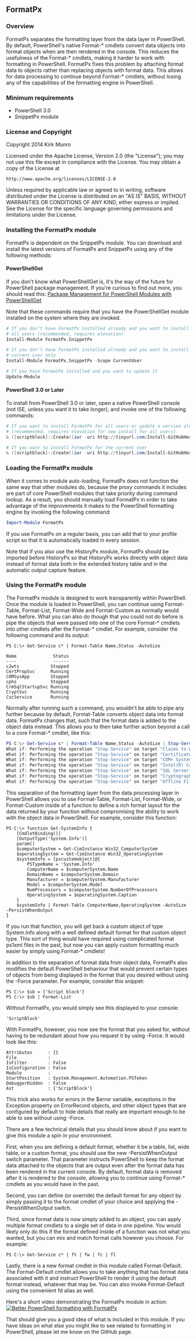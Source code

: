 ﻿## FormatPx

### Overview

FormatPx separates the formatting layer from the data layer in PowerShell. By
default, PowerShell's native Format-* cmdlets convert data objects into format
objects when are then rendered in the console. This reduces the usefulness of
the Format-* cmdlets, making it harder to work with formatting in PowerShell.
FormatPx fixes this problem by attaching format data to objects rather than
replacing objects with format data. This allows for data processing to
continue beyond Format-* cmdlets, without losing any of the capabilities of
the formatting engine in PowerShell.

### Minimum requirements

- PowerShell 3.0
- SnippetPx module

### License and Copyright

Copyright 2014 Kirk Munro

Licensed under the Apache License, Version 2.0 (the "License");
you may not use this file except in compliance with the License.
You may obtain a copy of the License at

    http://www.apache.org/licenses/LICENSE-2.0

Unless required by applicable law or agreed to in writing, software
distributed under the License is distributed on an "AS IS" BASIS,
WITHOUT WARRANTIES OR CONDITIONS OF ANY KIND, either express or implied.
See the License for the specific language governing permissions and
limitations under the License.

### Installing the FormatPx module

FormatPx is dependent on the SnippetPx module. You can download and install the
latest versions of FormatPx and SnippetPx using any of the following methods:

#### PowerShellGet

If you don't know what PowerShellGet is, it's the way of the future for PowerShell
package management. If you're curious to find out more, you should read this:
<a href="http://blogs.msdn.com/b/mvpawardprogram/archive/2014/10/06/package-management-for-powershell-modules-with-powershellget.aspx" target="_blank">Package Management for PowerShell Modules with PowerShellGet</a>

Note that these commands require that you have the PowerShellGet module installed
on the system where they are invoked.

```powershell
# If you don’t have FormatPx installed already and you want to install it for all
# all users (recommended, requires elevation)
Install-Module FormatPx,SnippetPx

# If you don't have FormatPx installed already and you want to install it for the
# current user only
Install-Module FormatPx,SnippetPx -Scope CurrentUser

# If you have FormatPx installed and you want to update it
Update-Module
```

#### PowerShell 3.0 or Later

To install from PowerShell 3.0 or later, open a native PowerShell console (not ISE,
unless you want it to take longer), and invoke one of the following commands:

```powershell
# If you want to install FormatPx for all users or update a version already installed
# (recommended, requires elevation for new install for all users)
& ([scriptblock]::Create((iwr -uri http://tinyurl.com/Install-GitHubHostedModule).Content)) -ModuleName FormatPx,SnippetPx

# If you want to install FormatPx for the current user
& ([scriptblock]::Create((iwr -uri http://tinyurl.com/Install-GitHubHostedModule).Content)) -ModuleName FormatPx,SnippetPx -Scope CurrentUser
```

### Loading the FormatPx module

When it comes to module auto-loading, FormatPx does not function the same way
that other modules do, because the proxy commands it includes are part of core
PowerShell modules that take priority during command lookup. As a result, you
should manually load FormatPx in order to take advantage of the improvements
it makes to the PowerShell formatting engine by invoking the following command:

```powershell
Import-Module FormatPx
```

If you use FormatPx on a regular basis, you can add that to your profile
script so that it is automatically loaded in every session.

Note that if you also use the HistoryPx module, FormatPx should be imported
before HistoryPx so that HistoryPx works directly with object data instead
of format data both in the extended history table and in the automatic
output capture feature.

### Using the FormatPx module

The FormatPx module is designed to work transparently within PowerShell. Once
the module is loaded in PowerShell, you can continue using Format-Table,
Format-List, Format-Wide and Format-Custom as normally would have before. What
you can also do though that you could not do before is pipe the objects that
were passed into one of the core Format-* cmdlets into other cmdlets after the
Format-* cmdlet. For example, consider the following command and its output:

```
PS C:\> Get-Service c* | Format-Table Name,Status -AutoSize

Name              Status
----              ------
c2wts            Stopped
CertPropSvc      Running
COMSysApp        Stopped
cphs             Stopped
CrmSqlStartupSvc Running
CryptSvc         Running
CscService       Running
```

Normally after running such a command, you wouldn't be able to pipe any further
because by default, Format-Table converts object data into format data. FormatPx
changes that, such that the format data is added to the object data instead. This
allows you to then take further action beyond a call to a core Format-* cmdlet,
like this:

```powershell
PS C:\> Get-Service c* | Format-Table Name,Status -AutoSize | Stop-Service -WhatIf
What if: Performing the operation "Stop-Service" on target "Claims to Windows Token Service (c2wts)".
What if: Performing the operation "Stop-Service" on target "Certificate Propagation (CertPropSvc)".
What if: Performing the operation "Stop-Service" on target "COM+ System Application (COMSysApp)".
What if: Performing the operation "Stop-Service" on target "Intel(R) Content Protection HECI Service (cphs)".
What if: Performing the operation "Stop-Service" on target "SQL Server (CRM) On-Demand Shutdown (CrmSqlStartupSvc)".
What if: Performing the operation "Stop-Service" on target "Cryptographic Services (CryptSvc)".
What if: Performing the operation "Stop-Service" on target "Offline Files (CscService)".
```

This separation of the formatting layer from the data processing layer in
PowerShell allows you to use Format-Table, Format-List, Format-Wide, or
Format-Custom inside of a function to define a rich format layout for the data
returned by your function without compromising the ability to work with the
object data in PowerShell. For example, consider this function:

```
PS C:\> function Get-SystemInfo {
    [CmdletBinding()]
    [OutputType('System.Info')]
    param()
    $computerSystem = Get-CimInstance Win32_ComputerSystem
    $operatingSystem = Get-CimInstance Win32_OperatingSystem
    $systemInfo = [pscustomobject]@{
        PSTypeName = 'System.Info'
        ComputerName = $computerSystem.Name
        DomainName = $computerSystem.Domain
        Manufacturer = $computerSystem.Manufacturer
        Model = $computerSystem.Model
        NumProcessors = $computerSystem.NumberOfProcessors
        OperatingSystem = $operatingSystem.Caption 
    }
    $systemInfo | Format-Table ComputerName,OperatingSystem -AutoSize -PersistWhenOutput
}
```

If you run that function, you will get back a custom object of type System.Info
along with a well defined default format for that custom object type. This sort
of thing would have required using complicated format ps1xml files in the past,
but now you can apply custom formatting much easier by simply using Format-*
cmdlets!

In addition to the separation of format data from object data, FormatPx also
modifies the default PowerShell behaviour that would prevent certain types of
objects from being displayed in the format that you desired without using the
-Force parameter. For example, consider this snippet:

```
PS C:\> $sb = {'Script block'}
PS C:\> $sb | Format-List
```

Without FormatPx, you would simply see this displayed to your console:

```
'ScriptBlock'
```

With FormatPx, however, you now see the format that you asked for, without having
to be redundant about how you request it by using -Force. It would look like this:

```
Attributes      : {}
File            :
IsFilter        : False
IsConfiguration : False
Module          :
StartPosition   : System.Management.Automation.PSToken
DebuggerHidden  : False
Ast             : {'ScriptBlock'}
```

This trick also works for errors in the $error variable, exceptions in the Exception
property on ErrorRecord objects, and other object types that are configured by
default to hide details that really are important enough to be able to see without
using -Force.

There are a few technical details that you should know about if you want to give
this module a spin in your environment.

First, when you are defining a default format, whether it be a table, list, wide
table, or a custom format, you should use the new -PersistWhenOutput switch
parameter. That parameter instructs PowerShell to keep the format data attached
to the objects that are output even after the format data has been rendered in
the current console. By default, format data is removed after it is rendered to
the console, allowing you to continue using Format-* cmdlets as you would have
in the past.

Second, you can define (or override) the default format for any object by simply
passing it to the format cmdlet of your choice and applying the -PersistWhenOutput
switch.

Third, since format data is now simply added to an object, you can apply multiple
format cmdlets to a single set of data in one pipeline. You would likely only do
this if the format defined inside of a function was not what you wanted, but you
can mix and match format calls however you choose. For example:

```
PS C:\> Get-Service c* | ft | fw | fc | fl
```

Lastly, there is a new format cmdlet in this module called Format-Default. The
Format-Default cmdlet allows you to take anything that has format data associated
with it and instruct PowerShell to render it using the default format instead,
whatever that may be. You can also invoke Format-Default using the convenient fd
alias as well.

Here's a short video demonstrating the FormatPx module in action:
[![Better PowerShell formatting with FormatPx](http://img.youtube.com/vi/OpXNeg_2cfM/0.jpg)](http://www.youtube.com/watch?v=OpXNeg_2cfM)

That should give you a good idea of what is included in this module. If you have
ideas on what else you might like to see related to formatting in PowerShell, please
let me know on the GitHub page.